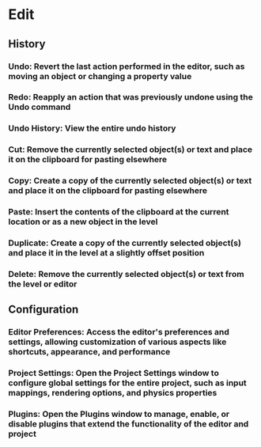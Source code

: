 # Edit

## History

### Undo: Revert the last action performed in the editor, such as moving an object or changing a property value

### Redo: Reapply an action that was previously undone using the Undo command

### Undo History: View the entire undo history

### Cut: Remove the currently selected object(s) or text and place it on the clipboard for pasting elsewhere

### Copy: Create a copy of the currently selected object(s) or text and place it on the clipboard for pasting elsewhere

### Paste: Insert the contents of the clipboard at the current location or as a new object in the level

### Duplicate: Create a copy of the currently selected object(s) and place it in the level at a slightly offset position

### Delete: Remove the currently selected object(s) or text from the level or editor

## Configuration

### Editor Preferences: Access the editor's preferences and settings, allowing customization of various aspects like shortcuts, appearance, and performance

### Project Settings: Open the Project Settings window to configure global settings for the entire project, such as input mappings, rendering options, and physics properties

### Plugins: Open the Plugins window to manage, enable, or disable plugins that extend the functionality of the editor and project
